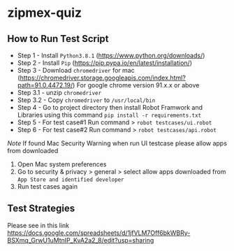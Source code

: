 # zipmex-quiz
## How to Run Test Script
- Step 1 - Install `Python3.8.1` (https://www.python.org/downloads/)
- Step 2 - Install `Pip` (https://pip.pypa.io/en/latest/installation/)
- Step 3 - Download `chromedriver` for mac (https://chromedriver.storage.googleapis.com/index.html?path=91.0.4472.19/) For google chrome version 91.x.x or above
- Step 3.1 - unzip `chromedriver`
- Step 3.2 - Copy `chromedriver` to `/usr/local/bin`
- Step 4 - Go to project directory then install Robot Framwork and Libraries using this command
```pip install -r requirements.txt```
- Step 5 - For test case#1 Run command > `robot testcases/ui.robot`
- Step 6 - For test case#2 Run command > `robot testcases/api.robot`

*Note* If found Mac Security Warning when run UI testcase please allow apps from downloaded
1. Open Mac system preferences
2. Go to security & privacy > general > select allow apps downloaded from `App Store and identified developer`
3. Run test cases again

## Test Strategies
Please see in this link https://docs.google.com/spreadsheets/d/1jfVLM7Off6bkWBRy-BSXmq_GrwU1uMtnIP_KvA2a2_8/edit?usp=sharing
